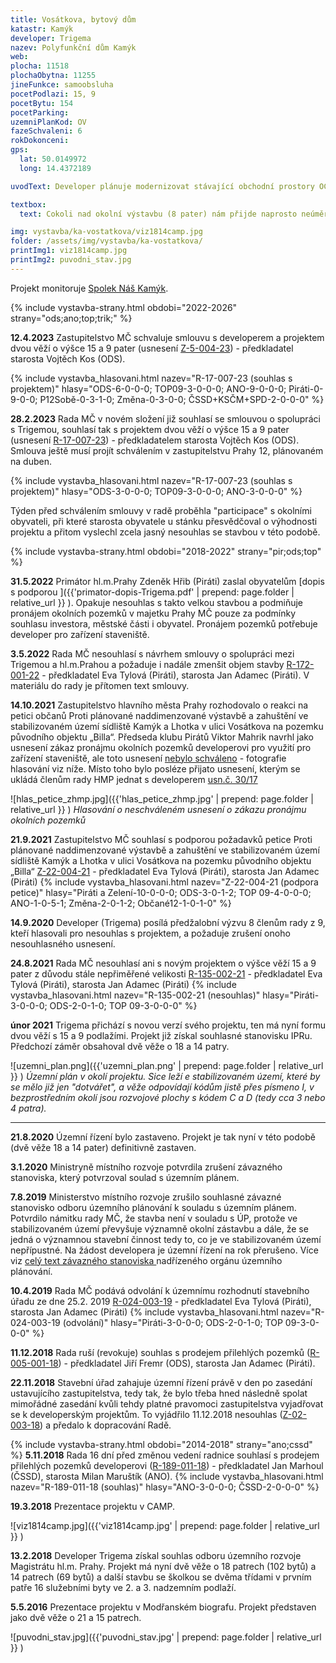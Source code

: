 ```yaml
---
title: Vosátkova, bytový dům
katastr: Kamýk
developer: Trigema
nazev: Polyfunkční dům Kamýk
web:
plocha: 11518 
plochaObytna: 11255
jineFunkce: samoobsluha
pocetPodlazi: 15, 9
pocetBytu: 154
pocetParking:
uzemniPlanKod: OV
fazeSchvaleni: 6
rokDokonceni:
gps:
  lat: 50.0149972
  long: 14.4372189

uvodText: Developer plánuje modernizovat stávající obchodní prostory OC Kamýk se samoobsluhou Billa a přistavit na ně vysoké věže s byty

textbox:
  text: Cokoli nad okolní výstavbu (8 pater) nám přijde naprosto neúměrné. Nový Metropolitní plán na tomto území také počítá s maximálně 8 patry.

img: vystavba/ka-vostatkova/viz1814camp.jpg
folder: /assets/img/vystavba/ka-vostatkova/
printImg1: viz1814camp.jpg
printImg2: puvodni_stav.jpg
---
```


Projekt monitoruje [Spolek Náš Kamýk](https://kamykspolek.cz).

{% include vystavba-strany.html obdobi="2022-2026" strany="ods;ano;top;trik;" %}

**12.4.2023** Zastupitelstvo MČ schvaluje smlouvu s developerem a projektem dvou věží o výšce 15 a 9 pater (usnesení [Z-5-004-23](https://www.praha12.cz/assets/File.ashx?id_org=80112&id_dokumenty=96779)) - 
předkladatel starosta Vojtěch Kos (ODS).

{% include vystavba_hlasovani.html nazev="R-17-007-23 (souhlas s projektem)" hlasy="ODS-6-0-0-0; TOP09-3-0-0-0; ANO-9-0-0-0; Piráti-0-9-0-0; P12Sobě-0-3-1-0; Změna-0-3-0-0; ČSSD+KSČM+SPD-2-0-0-0" %}

**28.2.2023** Rada MČ v novém složení již souhlasí se smlouvou o spolupráci s Trigemou, souhlasí tak s projektem dvou věží o výšce 15 a 9 pater (usnesení [R-17-007-23](https://www.praha12.cz/assets/File.ashx?id_org=80112&id_dokumenty=95649)) - 
předkladatelem starosta Vojtěch Kos (ODS). Smlouva ještě musí projít schválením v zastupitelstvu Prahy 12, plánovaném na duben.

{% include vystavba_hlasovani.html nazev="R-17-007-23 (souhlas s projektem)" hlasy="ODS-3-0-0-0; TOP09-3-0-0-0; ANO-3-0-0-0" %}

Týden před schválením smlouvy v radě proběhla "participace" s okolními obyvateli, při které starosta obyvatele u stánku přesvědčoval o výhodnosti projektu a přitom vyslechl zcela jasný nesouhlas se stavbou v této podobě.

{% include vystavba-strany.html obdobi="2018-2022" strany="pir;ods;top" %}

**31.5.2022** Primátor hl.m.Prahy Zdeněk Hřib (Piráti) zaslal obyvatelům [dopis s podporou ]({{'primator-dopis-Trigema.pdf' | prepend: page.folder | relative_url }} ). Opakuje nesouhlas s takto velkou stavbou a podmiňuje pronájem okolních pozemků v majetku Prahy  MČ pouze za podmínky souhlasu investora, městské části i obyvatel. Pronájem pozemků potřebuje developer pro zařízení staveniště.

**3.5.2022** Rada MČ nesouhlasí s návrhem smlouvy o spolupráci mezi Trigemou a hl.m.Prahou a požaduje i nadále zmenšit objem stavby [R-172-001-22](https://www.praha12.cz/assets/File.ashx?id_org=80112&id_dokumenty=90161) - předkladatel Eva Tylová (Piráti), starosta Jan Adamec (Piráti). V materiálu do rady je přítomen text smlouvy.

**14.10.2021** Zastupitelstvo hlavního města Prahy rozhodovalo o reakci na petici občanů Proti plánované naddimenzované výstavbě a zahuštění ve stabilizovaném území sídliště Kamýk a Lhotka v ulici Vosátkova na pozemku původního objektu „Billa“. Předseda klubu Pirátů Viktor Mahrik navrhl jako usnesení zákaz pronájmu okolních pozemků developerovi pro využití pro zařízení staveniště, ale toto usnesení [nebylo schváleno](https://www.praha.eu/jnp/cz/o_meste/primator_a_volene_organy/zastupitelstvo/vysledky_hlasovani/index.html?periodId=33394&resolutionNumber=&meeting=30&printNumber=&s=1&votingId=55949) - fotografie hlasování viz níže. Místo toho bylo posléze přijato usnesení, kterým se ukládá členům rady HMP jednat s developerem [usn.č. 30/17](http://zastupitelstvo.praha.eu/ina/inagetdocument.aspx?par=040103137145140101124109108078152145140101090088097092097090094078145140101092091096091092097)

![hlas_petice_zhmp.jpg]({{'hlas_petice_zhmp.jpg' | prepend: page.folder | relative_url }} )
_Hlasování o neschváleném usnesení o zákazu pronájmu okolních pozemků_

**21.9.2021** Zastupitelstvo MČ souhlasí s podporou požadavků petice Proti plánované naddimenzované výstavbě a zahuštění ve stabilizovaném území sídliště Kamýk a Lhotka v ulici Vosátkova na pozemku původního objektu „Billa“ [Z-22-004-21](https://www.praha12.cz/assets/File.ashx?id_org=80112&id_dokumenty=85842) - předkladatel Eva Tylová (Piráti), starosta Jan Adamec (Piráti)
{% include vystavba_hlasovani.html nazev="Z-22-004-21 (podpora petice)" hlasy="Piráti a Zelení-10-0-0-0; ODS-3-0-1-2; TOP 09-4-0-0-0; ANO-1-0-5-1; Změna-2-0-1-2; Občané12-1-0-1-0" %}

**14.9.2020** Developer (Trigema) posílá předžalobní výzvu 8 členům rady z 9, kteří hlasovali pro nesouhlas s projektem, a požaduje zrušení onoho nesouhlasného usnesení.

**24.8.2021** Rada MČ nesouhlasí ani s novým projektem o výšce věží 15 a 9 pater z důvodu stále nepřiměřené velikosti [R-135-002-21](https://www.praha12.cz/assets/File.ashx?id_org=80112&id_dokumenty=85390) - předkladatel Eva Tylová (Piráti), starosta Jan Adamec (Piráti)
{% include vystavba_hlasovani.html nazev="R-135-002-21 (nesouhlas)" hlasy="Piráti-3-0-0-0; ODS-2-0-1-0; TOP 09-3-0-0-0" %}

**únor 2021** Trigema přichází s novou verzí svého projektu, ten má nyní formu dvou věží s 15 a 9 podlažími. Projekt již získal souhlasné stanovisku IPRu. Předchozí záměr obsahoval dvě věže o 18 a 14 patry.


![uzemni_plan.png]({{'uzemni_plan.png' | prepend: page.folder | relative_url }} )
_Územní plán v okolí projektu. Sice leží e stabilizovaném území, které by se mělo již jen "dotvářet", a věže odpovídají kódům jistě přes písmeno I, v bezprostředním okolí jsou rozvojové plochy s kódem C a D (tedy cca 3 nebo 4 patra)._

- - -

**21.8.2020** Územní řízení bylo zastaveno. Projekt je tak nyní v této podobě (dvě věže 18 a 14 pater) definitivně zastaven.

**3.1.2020** Ministryně místního rozvoje potvrdila zrušení závazného stanoviska, který potvrzoval soulad s územním plánem.

**7.8.2019** Ministerstvo místního rozvoje zrušilo souhlasné závazné stanovisko odboru územního plánování k souladu s územním plánem. Potvrdilo námitku rady MČ, že stavba není v souladu s ÚP, protože ve stabilizovaném území převyšuje významně okolní zástavbu a dále, že se jedná o významnou stavební činnost tedy to, co je ve stabilizovaném území nepřípustné. Na žádost developera je územní řízení na rok přerušeno. 
Více viz [celý text závazného stanoviska ](http://www.individualniplanovani.cz/wp-content/uploads/2017/09/29684_2019_81_2_ZS_Bytový_dům_Kamýk_signed.pdf) nadřízeného orgánu územního plánování.

**10.4.2019** Rada MČ podává odvolání k územnímu rozhodnutí stavebního úřadu ze dne 25.2. 2019 
[R-024-003-19](https://www.praha12.cz/assets/File.ashx?id_org=80112&id_dokumenty=68733) - předkladatel Eva Tylová (Piráti), starosta Jan Adamec (Piráti)
{% include vystavba_hlasovani.html nazev="R-024-003-19 (odvolání)" hlasy="Piráti-3-0-0-0; ODS-2-0-1-0; TOP 09-3-0-0-0" %}

**11.12.2018** Rada ruší (revokuje) souhlas s prodejem přilehlých pozemků ([R-005-001-18](https://www.praha12.cz/assets/File.ashx?id_org=80112&id_dokumenty=66236)) - předkladatel Jiří Fremr (ODS), starosta Jan Adamec (Piráti).

**22.11.2018** Stavební úřad zahajuje územní řízení právě v den po zasedání ustavujícího zastupitelstva, tedy tak, že bylo třeba hned následně spolat mimořádné zasedání kvůli tehdy platné pravomoci zastupitelstva vyjadřovat se k developerským projektům. To vyjádřilo 11.12.2018 nesouhlas ([Z-02-003-18](https://www.praha12.cz/assets/File.ashx?id_org=80112&id_dokumenty=66383)) a předalo k dopracování Radě.
                                            
{% include vystavba-strany.html obdobi="2014-2018" strany="ano;cssd" %}
**5.11.2018** Rada 16 dní před změnou vedení radnice souhlasí s prodejem přilehlých pozemků developerovi ([R-189-011-18](https://www.praha12.cz/assets/File.ashx?id_org=80112&id_dokumenty=66314)) - předkladatel Jan Marhoul (ČSSD), starosta Milan Maruštík (ANO).
{% include vystavba_hlasovani.html nazev="R-189-011-18 (souhlas)" hlasy="ANO-3-0-0-0; ČSSD-2-0-0-0" %}

**19.3.2018** Prezentace projektu v CAMP.

![viz1814camp.jpg]({{'viz1814camp.jpg' | prepend: page.folder | relative_url }} )

**13.2.2018** Developer Trigema získal souhlas odboru územního rozvoje Magistrátu hl.m. Prahy. Projekt má nyní dvě věže o 18 patrech (102 bytů) a 14 patrech (69 bytů) a další stavbu se školkou se dvěma třídami v prvním patře 16 služebními byty ve 2. a 3. nadzemním podlaží.

**5.5.2016** Prezentace projektu v Modřanském biografu. Projekt představen jako dvě věže o 21 a 15 patrech.

![puvodni_stav.jpg]({{'puvodni_stav.jpg' | prepend: page.folder | relative_url }} )
